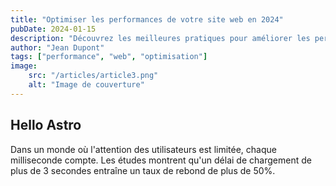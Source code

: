```yaml
---
title: "Optimiser les performances de votre site web en 2024"
pubDate: 2024-01-15
description: "Découvrez les meilleures pratiques pour améliorer les performances de votre site web et offrir une expérience utilisateur optimale."
author: "Jean Dupont"
tags: ["performance", "web", "optimisation"]
image: 
    src: "/articles/article3.png"
    alt: "Image de couverture"
---
```


## Hello Astro

Dans un monde où l'attention des utilisateurs est limitée, chaque milliseconde compte. Les études montrent qu'un délai de chargement de plus de 3 secondes entraîne un taux de rebond de plus de 50%.

